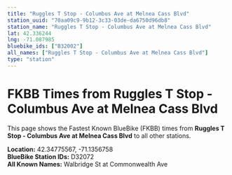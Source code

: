 ```yaml
---
title: "Ruggles T Stop - Columbus Ave at Melnea Cass Blvd"
station_uuid: "70aa09c9-9b12-3c33-03de-da6750d96db8"
station_name: "Ruggles T Stop - Columbus Ave at Melnea Cass Blvd"
lat: 42.336244
lng: -71.087985
bluebike_ids: ["B32002"]
all_names: ["Ruggles T Stop - Columbus Ave at Melnea Cass Blvd"]
type: "station"
---
```


# FKBB Times from Ruggles T Stop - Columbus Ave at Melnea Cass Blvd

This page shows the Fastest Known BlueBike (FKBB) times from **Ruggles T Stop - Columbus Ave at Melnea Cass Blvd** to all other stations.

**Location:** 42.34775567, -71.1356758  
**BlueBike Station IDs:** D32072  
**All Known Names:** Walbridge St at Commonwealth Ave

